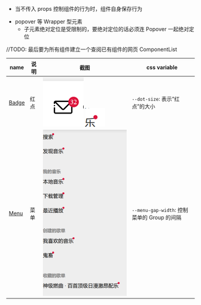 - 当不传入 props 控制组件的行为时，组件自身保存行为

* popover 等 Wrapper 型元素
  - 子元素绝对定位是受限制的，要绝对定位的话必须连 Popover 一起绝对定位

//TODO: 最后要为所有组件建立一个查阅已有组件的网页
ComponentList

| name                 | 说明 | 截图                                                      | css variable                                |
| -------------------- | ---- | --------------------------------------------------------- | ------------------------------------------- |
| [Badge](./Badge.tsx) | 红点 | ![](2020-01-29-22-57-34.png) ![](2020-01-29-22-59-35.png) | `--dot-size`: 表示“红点”的大小              |
| [Menu](./Menu.tsx)   | 菜单 | ![](2020-01-30-17-50-26.png)                              | `--menu-gap-width`: 控制菜单的 Group 的间隔 |
